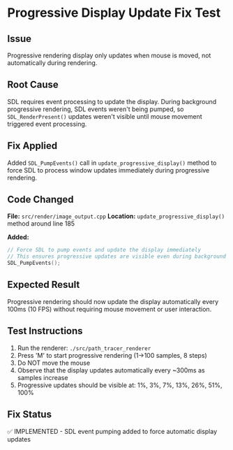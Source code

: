# Progressive Display Update Fix Test

## Issue
Progressive rendering display only updates when mouse is moved, not automatically during rendering.

## Root Cause
SDL requires event processing to update the display. During background progressive rendering, SDL events weren't being pumped, so `SDL_RenderPresent()` updates weren't visible until mouse movement triggered event processing.

## Fix Applied
Added `SDL_PumpEvents()` call in `update_progressive_display()` method to force SDL to process window updates immediately during progressive rendering.

## Code Changed
**File:** `src/render/image_output.cpp`
**Location:** `update_progressive_display()` method around line 185

**Added:**
```cpp
// Force SDL to pump events and update the display immediately
// This ensures progressive updates are visible even during background rendering
SDL_PumpEvents();
```

## Expected Result
Progressive rendering should now update the display automatically every 100ms (10 FPS) without requiring mouse movement or user interaction.

## Test Instructions
1. Run the renderer: `./src/path_tracer_renderer`
2. Press 'M' to start progressive rendering (1->100 samples, 8 steps)
3. Do NOT move the mouse
4. Observe that the display updates automatically every ~300ms as samples increase
5. Progressive updates should be visible at: 1%, 3%, 7%, 13%, 26%, 51%, 100%

## Fix Status
✅ IMPLEMENTED - SDL event pumping added to force automatic display updates